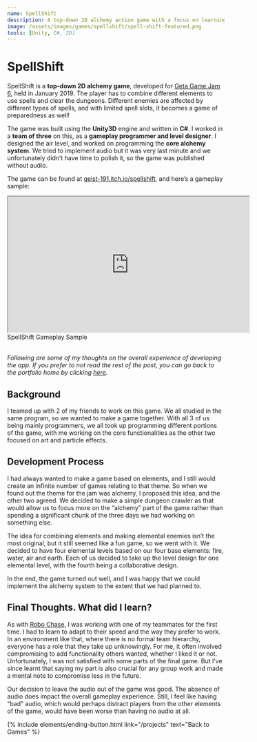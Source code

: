 ```yaml
---
name: SpellShift
description: A top-down 2D alchemy action game with a focus on learning and combining elements for ideal effectiveness against different enemies and objects.
image: /assets/images/games/spellshift/spell-shift-featured.png
tools: [Unity, C#, 2D]
---
```


# SpellShift

SpellShift is a **top-down 2D alchemy game**, developed for [Geta Game Jam 6](https://itch.io/jam/geta-game-jam-6), held in January 2019. The player has to combine different elements to use spells and clear the dungeons. Different enemies are affected by different types of spells, and with limited spell slots, it becomes a game of preparedness as well!

The game was built using the **Unity3D** engine and written in **C#**. I worked in a **team of three** on this, as a **gameplay programmer and level designer**. I designed the air level, and worked on programming the **core alchemy system**. We tried to implement audio but it was very last minute and we unfortunately didn’t have time to polish it, so the game was published without audio.

The game can be found at [geist-191.itch.io/spellshift](https://geist-191.itch.io/spellshift), and here’s a gameplay sample:

<div class="row">
    <div class="col-sm mt-3 ratio ratio-16x9 center-block">
        <iframe width="560" height="315" src="https://www.youtube.com/embed/hQXqDtmVhHs" title="SpellShift Gameplay Sample" allowfullscreen class="w-80 p-3"></iframe>
    </div>
</div>
<div class="text-center">
    SpellShift Gameplay Sample
</div>

<br/>

*Following are some of my thoughts on the overall experience of developing the app. If you prefer to not read the rest of the post, you can go back to the portfolio home by clicking [here](/projects).*


## Background

I teamed up with 2 of my friends to work on this game. We all studied in the same program, so we wanted to make a game together. With all 3 of us being mainly programmers, we all took up programming different portions of the game, with me working on the core functionalities as the other two focused on art and particle effects.

## Development Process

I had always wanted to make a game based on elements, and I still would create an infinite number of games relating to that theme. So when we found out the theme for the jam was alchemy, I proposed this idea, and the other two agreed. We decided to make a simple dungeon crawler as that would allow us to focus more on the “alchemy” part of the game rather than spending a significant chunk of the three days we had working on something else.

The idea for combining elements and making elemental enemies isn’t the most original, but it still seemed like a fun game, so we went with it. We decided to have four elemental levels based on our four base elements: fire, water, air and earth. Each of us decided to take up the level design for one elemental level, with the fourth being a collaborative design.

In the end, the game turned out well, and I was happy that we could implement the alchemy system to the extent that we had planned to.

## Final Thoughts. What did I learn?

As with [Robo Chase](/projects/robo-chase/), I was working with one of my teammates for the first time. I had to learn to adapt to their speed and the way they prefer to work. In an environment like that, where there is no formal team hierarchy, everyone has a role that they take up unknowingly. For me, it often involved compromising to add functionality others wanted, whether I liked it or not. Unfortunately, I was not satisfied with some parts of the final game. But I’ve since learnt that saying my part is also crucial for any group work and made a mental note to compromise less in the future.

Our decision to leave the audio out of the game was good. The absence of audio does impact the overall gameplay experience. Still, I feel like having “bad” audio, which would perhaps distract players from the other elements of the game, would have been worse than having no audio at all.


<p class="text-center">
{% include elements/ending-button.html link="/projects" text="Back to Games" %}
</p>
